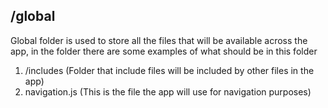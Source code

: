 ## /global

Global folder is used to store all the files that will be available across the app, in the folder there are some examples of what should be in this folder

1. /includes (Folder that include files will be included by other files in the app)
2. navigation.js (This is the file the app will use for navigation purposes)
